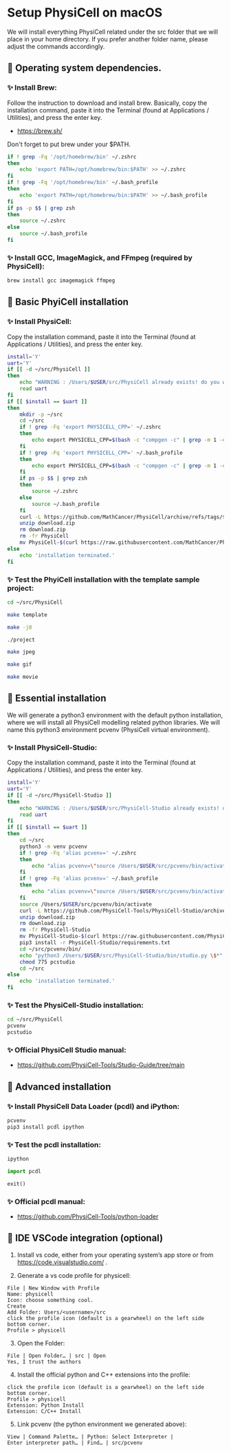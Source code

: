 # Setup PhysiCell on macOS

We will install everything PhysiCell related under the src folder that we will place in your home directory.
If you prefer another folder name, please adjust the commands accordingly.


## &#x1F34E; Operating system dependencies.

### &#x2728; Install Brew:

Follow the instruction to download and install brew.
Basically, copy the installation command, paste it into the Terminal (found at Applications / Utilities), and press the enter key.

+ https://brew.sh/

Don't forget to put brew under your $PATH.

```bash
if ! grep -Fq '/opt/homebrew/bin' ~/.zshrc
then
    echo 'export PATH=/opt/homebrew/bin:$PATH' >> ~/.zshrc
fi
if ! grep -Fq '/opt/homebrew/bin' ~/.bash_profile
then
    echo 'export PATH=/opt/homebrew/bin:$PATH' >> ~/.bash_profile
fi
if ps -p $$ | grep zsh
then
    source ~/.zshrc
else
    source ~/.bash_profile
fi
```

### &#x2728; Install GCC, ImageMagick, and FFmpeg (required by PhysiCell):

```bash
brew install gcc imagemagick ffmpeg
```


## &#x1F34E; Basic PhyiCell installation

### &#x2728; Install PhysiCell:

Copy the installation command, paste it into the Terminal (found at Applications / Utilities), and press the enter key.

```bash
install='Y'
uart='Y'
if [[ -d ~/src/PhysiCell ]]
then
    echo "WARNING : /Users/$USER/src/PhysiCell already exists! do you wanna re-install? data will be lost! [Y,N]"
    read uart
fi
if [[ $install == $uart ]]
then
    mkdir -p ~/src
    cd ~/src
    if ! grep -Fq 'export PHYSICELL_CPP=' ~/.zshrc
    then
        echo export PHYSICELL_CPP=$(bash -c "compgen -c" | grep -m 1 -e '^g++-[0-9]\+') >> ~/.zshrc
    fi
    if ! grep -Fq 'export PHYSICELL_CPP=' ~/.bash_profile
    then
        echo export PHYSICELL_CPP=$(bash -c "compgen -c" | grep -m 1 -e '^g++-[0-9]\+') >> ~/.bash_profile
    fi
    if ps -p $$ | grep zsh
    then
        source ~/.zshrc
    else
        source ~/.bash_profile
    fi
    curl -L https://github.com/MathCancer/PhysiCell/archive/refs/tags/$(curl https://raw.githubusercontent.com/MathCancer/PhysiCell/master/VERSION.txt).zip > download.zip
    unzip download.zip
    rm download.zip
    rm -fr PhysiCell
    mv PhysiCell-$(curl https://raw.githubusercontent.com/MathCancer/PhysiCell/master/VERSION.txt) PhysiCell
else
    echo 'installation terminated.'
fi
```

### &#x2728; Test the PhyiCell installation with the template sample project:

```bash
cd ~/src/PhysiCell
```
```bash
make template
```
```bash
make -j8
```
```bash
./project
```
```bash
make jpeg
```
```bash
make gif
```
```bash
make movie
```


## &#x1F34E; Essential installation

We will generate a python3 environment with the default python installation, where we will install all PhysiCell modelling related python libraries.
We will name this python3 environment pcvenv (PhysiCell virtual environment).

### &#x2728; Install PhysiCell-Studio:

Copy the installation command, paste it into the Terminal (found at Applications / Utilities), and press the enter key.

```bash
install='Y'
uart='Y'
if [[ -d ~/src/PhysiCell-Studio ]]
then
    echo "WARNING : /Users/$USER/src/PhysiCell-Studio already exists! do you wanna re-install? data will be lost! [Y,N]"
    read uart
fi
if [[ $install == $uart ]]
then
    cd ~/src
    python3 -m venv pcvenv
    if ! grep -Fq 'alias pcvenv=' ~/.zshrc
    then
        echo "alias pcvenv=\"source /Users/$USER/src/pcvenv/bin/activate\"" >> ~/.zshrc
    fi
    if ! grep -Fq 'alias pcvenv=' ~/.bash_profile
    then
        echo "alias pcvenv=\"source /Users/$USER/src/pcvenv/bin/activate\"" >> ~/.bash_profile
    fi
    source /Users/$USER/src/pcvenv/bin/activate
    curl -L https://github.com/PhysiCell-Tools/PhysiCell-Studio/archive/refs/tags/v$(curl https://raw.githubusercontent.com/PhysiCell-Tools/PhysiCell-Studio/refs/heads/main/VERSION.txt).zip > download.zip
    unzip download.zip
    rm download.zip
    rm -fr PhysiCell-Studio
    mv PhysiCell-Studio-$(curl https://raw.githubusercontent.com/PhysiCell-Tools/PhysiCell-Studio/refs/heads/main/VERSION.txt) PhysiCell-Studio
    pip3 install -r PhysiCell-Studio/requirements.txt
    cd ~/src/pcvenv/bin/
    echo "python3 /Users/$USER/src/PhysiCell-Studio/bin/studio.py \$*" > pcstudio
    chmod 775 pcstudio
    cd ~/src
else
    echo 'installation terminated.'
fi
```

### &#x2728; Test the PhysiCell-Studio installation:

```bash
cd ~/src/PhysiCell
pcvenv
pcstudio
```

### &#x2728; Official PhysiCell Studio manual:

+ https://github.com/PhysiCell-Tools/Studio-Guide/tree/main


## &#x1F34E; Advanced installation

### &#x2728; Install PhysiCell Data Loader (pcdl) and iPython:

```bash
pcvenv
pip3 install pcdl ipython
```
### &#x2728; Test the pcdl installation:

```bash
ipython
```
```python
import pcdl
```
```python
exit()
```

### &#x2728; Official pcdl manual:

+ https://github.com/PhysiCell-Tools/python-loader


## &#x1F34F; IDE VSCode integration (optional)

1. Install vs code, either from your operating system’s app store or from https://code.visualstudio.com/ .

2. Generate a vs code profile for physicell:

```
File | New Window with Profile
Name: physicell
Icon: choose something cool.
Create
Add Folder: Users/<username>/src
click the profile icon (default is a gearwheel) on the left side bottom corner.
Profile > physicell
```

3. Open the Folder:

```
File | Open Folder… | src | Open
Yes, I trust the authors
```

4. Install the official python and C++ extensions into the profile:

```
click the profile icon (default is a gearwheel) on the left side bottom corner.
Profile > physicell
Extension: Python Install
Extension: C/C++ Install
```

5. Link pcvenv (the python environment we generated above):

```
View | Command Palette… | Python: Select Interpreter |
Enter interpreter path… | Find… | src/pcvenv
```
